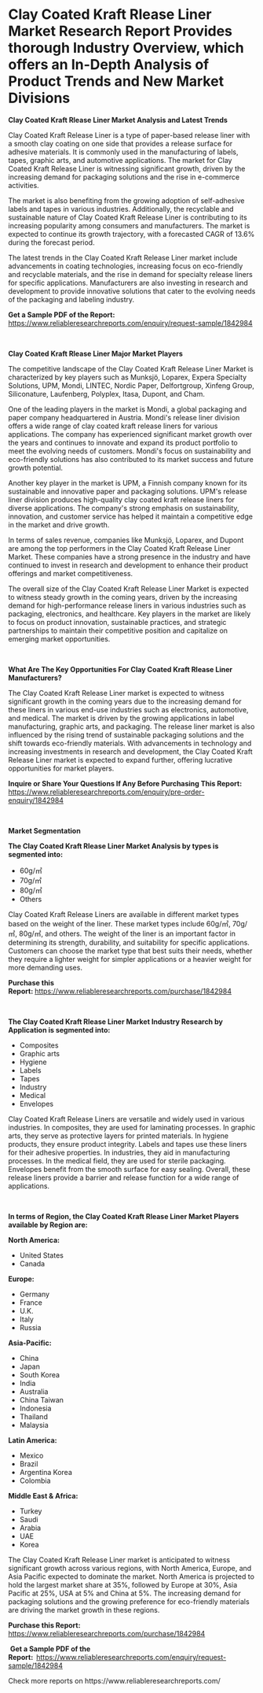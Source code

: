 <p><h1>Clay Coated Kraft Rlease Liner Market Research Report Provides thorough Industry Overview, which offers an In-Depth Analysis of Product Trends and New Market Divisions</h1></p><p><strong>Clay Coated Kraft Rlease Liner Market Analysis and Latest Trends</strong></p>
<p><p>Clay Coated Kraft Release Liner is a type of paper-based release liner with a smooth clay coating on one side that provides a release surface for adhesive materials. It is commonly used in the manufacturing of labels, tapes, graphic arts, and automotive applications. The market for Clay Coated Kraft Release Liner is witnessing significant growth, driven by the increasing demand for packaging solutions and the rise in e-commerce activities. </p><p>The market is also benefiting from the growing adoption of self-adhesive labels and tapes in various industries. Additionally, the recyclable and sustainable nature of Clay Coated Kraft Release Liner is contributing to its increasing popularity among consumers and manufacturers. The market is expected to continue its growth trajectory, with a forecasted CAGR of 13.6% during the forecast period.</p><p>The latest trends in the Clay Coated Kraft Release Liner market include advancements in coating technologies, increasing focus on eco-friendly and recyclable materials, and the rise in demand for specialty release liners for specific applications. Manufacturers are also investing in research and development to provide innovative solutions that cater to the evolving needs of the packaging and labeling industry.</p></p>
<p><strong>Get a Sample PDF of the Report:&nbsp;</strong> <a href="https://www.reliableresearchreports.com/enquiry/request-sample/1842984">https://www.reliableresearchreports.com/enquiry/request-sample/1842984</a></p>
<p>&nbsp;</p>
<p><strong>Clay Coated Kraft Rlease Liner Major Market Players</strong></p>
<p><p>The competitive landscape of the Clay Coated Kraft Release Liner Market is characterized by key players such as Munksjö, Loparex, Expera Specialty Solutions, UPM, Mondi, LINTEC, Nordic Paper, Delfortgroup, Xinfeng Group, Siliconature, Laufenberg, Polyplex, Itasa, Dupont, and Cham.</p><p>One of the leading players in the market is Mondi, a global packaging and paper company headquartered in Austria. Mondi's release liner division offers a wide range of clay coated kraft release liners for various applications. The company has experienced significant market growth over the years and continues to innovate and expand its product portfolio to meet the evolving needs of customers. Mondi's focus on sustainability and eco-friendly solutions has also contributed to its market success and future growth potential.</p><p>Another key player in the market is UPM, a Finnish company known for its sustainable and innovative paper and packaging solutions. UPM's release liner division produces high-quality clay coated kraft release liners for diverse applications. The company's strong emphasis on sustainability, innovation, and customer service has helped it maintain a competitive edge in the market and drive growth.</p><p>In terms of sales revenue, companies like Munksjö, Loparex, and Dupont are among the top performers in the Clay Coated Kraft Release Liner Market. These companies have a strong presence in the industry and have continued to invest in research and development to enhance their product offerings and market competitiveness.</p><p>The overall size of the Clay Coated Kraft Release Liner Market is expected to witness steady growth in the coming years, driven by the increasing demand for high-performance release liners in various industries such as packaging, electronics, and healthcare. Key players in the market are likely to focus on product innovation, sustainable practices, and strategic partnerships to maintain their competitive position and capitalize on emerging market opportunities.</p></p>
<p>&nbsp;</p>
<p><strong>What Are The Key Opportunities For Clay Coated Kraft Rlease Liner Manufacturers?</strong></p>
<p><p>The Clay Coated Kraft Release Liner market is expected to witness significant growth in the coming years due to the increasing demand for these liners in various end-use industries such as electronics, automotive, and medical. The market is driven by the growing applications in label manufacturing, graphic arts, and packaging. The release liner market is also influenced by the rising trend of sustainable packaging solutions and the shift towards eco-friendly materials. With advancements in technology and increasing investments in research and development, the Clay Coated Kraft Release Liner market is expected to expand further, offering lucrative opportunities for market players.</p></p>
<p><strong>Inquire or Share Your Questions If Any Before Purchasing This Report:</strong> <a href="https://www.reliableresearchreports.com/enquiry/pre-order-enquiry/1842984">https://www.reliableresearchreports.com/enquiry/pre-order-enquiry/1842984</a></p>
<p>&nbsp;</p>
<p><strong>Market Segmentation</strong></p>
<p><strong>The Clay Coated Kraft Rlease Liner Market Analysis by types is segmented into:</strong></p>
<p><ul><li>60g/㎡</li><li>70g/㎡</li><li>80g/㎡</li><li>Others</li></ul></p>
<p><p>Clay Coated Kraft Release Liners are available in different market types based on the weight of the liner. These market types include 60g/㎡, 70g/㎡, 80g/㎡, and others. The weight of the liner is an important factor in determining its strength, durability, and suitability for specific applications. Customers can choose the market type that best suits their needs, whether they require a lighter weight for simpler applications or a heavier weight for more demanding uses.</p></p>
<p><strong>Purchase this Report:&nbsp;</strong><a href="https://www.reliableresearchreports.com/purchase/1842984">https://www.reliableresearchreports.com/purchase/1842984</a></p>
<p>&nbsp;</p>
<p><strong>The Clay Coated Kraft Rlease Liner Market Industry Research by Application is segmented into:</strong></p>
<p><ul><li>Composites</li><li>Graphic arts</li><li>Hygiene</li><li>Labels</li><li>Tapes</li><li>Industry</li><li>Medical</li><li>Envelopes</li></ul></p>
<p><p>Clay Coated Kraft Release Liners are versatile and widely used in various industries. In composites, they are used for laminating processes. In graphic arts, they serve as protective layers for printed materials. In hygiene products, they ensure product integrity. Labels and tapes use these liners for their adhesive properties. In industries, they aid in manufacturing processes. In the medical field, they are used for sterile packaging. Envelopes benefit from the smooth surface for easy sealing. Overall, these release liners provide a barrier and release function for a wide range of applications.</p></p>
<p>&nbsp;</p>
<p><strong>In terms of Region, the Clay Coated Kraft Rlease Liner Market Players available by Region are:</strong></p>
<p>
    <p> <strong> North America: </strong>
        <ul>
            <li>United States</li>
            <li>Canada</li>
        </ul>
        </p> 
    <p> <strong> Europe: </strong>
        <ul>
            <li>Germany</li>
            <li>France</li>
            <li>U.K.</li>
            <li>Italy</li>
            <li>Russia</li>
        </ul>
        </p> 
    <p> <strong> Asia-Pacific: </strong>
        <ul>
            <li>China</li>
            <li>Japan</li>
            <li>South Korea</li>
            <li>India</li>
            <li>Australia</li>
            <li>China Taiwan</li>
            <li>Indonesia</li>
            <li>Thailand</li>
            <li>Malaysia</li>
        </ul>
        </p> 
    <p> <strong> Latin America: </strong>
        <ul>
            <li>Mexico</li>
            <li>Brazil</li>
            <li>Argentina Korea</li>
            <li>Colombia</li>
        </ul>
        </p> 
    <p> <strong> Middle East & Africa: </strong>
        <ul>
            <li>Turkey</li>
            <li>Saudi</li>
            <li>Arabia</li>
            <li>UAE</li>
            <li>Korea</li>
        </ul>
    </p>
    </p>
<p><p>The Clay Coated Kraft Release Liner market is anticipated to witness significant growth across various regions, with North America, Europe, and Asia Pacific expected to dominate the market. North America is projected to hold the largest market share at 35%, followed by Europe at 30%, Asia Pacific at 25%, USA at 5% and China at 5%. The increasing demand for packaging solutions and the growing preference for eco-friendly materials are driving the market growth in these regions.</p></p>
<p><strong>Purchase this Report: </strong><a href="https://www.reliableresearchreports.com/purchase/1842984">https://www.reliableresearchreports.com/purchase/1842984</a></p>
<p>&nbsp;<strong>Get a Sample PDF of the Report:&nbsp;&nbsp;</strong><a href="https://www.reliableresearchreports.com/enquiry/request-sample/1842984">https://www.reliableresearchreports.com/enquiry/request-sample/1842984</a></p>
<p><strong></strong></p>
<p>Check more reports on https://www.reliableresearchreports.com/</p>
